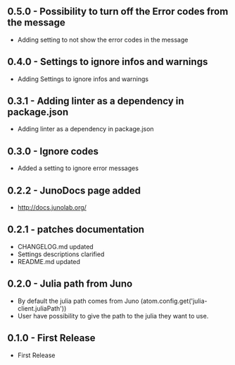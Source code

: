 ## 0.5.0 - Possibility to turn off the Error codes from the message
* Adding setting to not show the error codes in the message

## 0.4.0 - Settings to ignore infos and warnings
* Adding Settings to ignore infos and warnings

## 0.3.1 - Adding linter as a dependency in package.json
* Adding linter as a dependency in package.json

## 0.3.0 - Ignore codes
* Added a setting to ignore error messages

## 0.2.2 - JunoDocs page added
* http://docs.junolab.org/

## 0.2.1 - patches documentation
* CHANGELOG.md updated
* Settings descriptions clarified
* README.md updated

## 0.2.0 - Julia path from Juno
* By default the julia path comes from Juno (atom.config.get('julia-client.juliaPath'))
* User have possibility to give the path to the julia they want to use.

## 0.1.0 - First Release
* First Release
